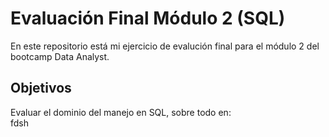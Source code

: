 <h1>Evaluación Final Módulo 2 (SQL)</h1>

En este repositorio está mi ejercicio de evalución final para el módulo 2 del bootcamp Data Analyst.

<h2>Objetivos</h2>
Evaluar el dominio del manejo en SQL, sobre todo en:

</br>
fdsh

